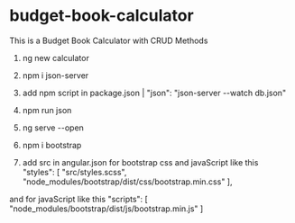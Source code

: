# budget-book-calculator
This is a Budget Book Calculator with CRUD Methods

1. ng new calculator

2. npm i json-server

3. add npm script in package.json |  "json": "json-server --watch db.json"

4. npm run json

5. ng serve --open

6. npm i bootstrap 

7. add src in angular.json for bootstrap css and javaScript like this  
"styles": [
    "src/styles.scss",
    "node_modules/bootstrap/dist/css/bootstrap.min.css"
],

and for javaScript like this
"scripts": [
    "node_modules/bootstrap/dist/js/bootstrap.min.js"
]